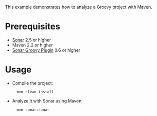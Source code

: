 This example demonstrates how to analyze a Groovy project with Maven.

Prerequisites
=============
* [Sonar](http://www.sonarsource.org/downloads/) 2.5 or higher
* Maven 2.2 or higher
* [Sonar Groovy Plugin](http://docs.codehaus.org/display/SONAR/Groovy+Plugin) 0.6 or higher

Usage
=====
* Compile the project:

        mvn clean install

* Analyze it with Sonar using Maven:

        mvn sonar:sonar
